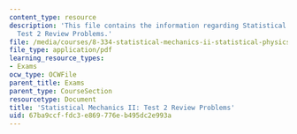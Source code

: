 ```yaml
---
content_type: resource
description: 'This file contains the information regarding Statistical Mechanics II:
  Test 2 Review Problems.'
file: /media/courses/8-334-statistical-mechanics-ii-statistical-physics-of-fields-spring-2014/67ba9ccffdc3e869776eb495dc2e993a_MIT8_334S14_TestReview2.pdf
file_type: application/pdf
learning_resource_types:
- Exams
ocw_type: OCWFile
parent_title: Exams
parent_type: CourseSection
resourcetype: Document
title: 'Statistical Mechanics II: Test 2 Review Problems'
uid: 67ba9ccf-fdc3-e869-776e-b495dc2e993a
---
```


